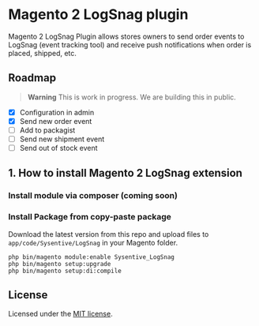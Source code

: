 # Magento 2 LogSnag plugin
Magento 2 LogSnag Plugin allows stores owners to send order events to LogSnag (event tracking tool) and receive push notifications when order is placed, shipped, etc.

## Roadmap

> **Warning**
> This is work in progress. We are building this in public.
- [X] Configuration in admin
- [X] Send new order event
- [ ] Add to packagist
- [ ] Send new shipment event
- [ ] Send out of stock event

## 1. How to install Magento 2 LogSnag extension

### Install module via composer (coming soon)

### Install Package from copy-paste package

Download the latest version from this repo and upload files to `app/code/Sysentive/LogSnag` in your Magento folder.

```
php bin/magento module:enable Sysentive_LogSnag
php bin/magento setup:upgrade
php bin/magento setup:di:compile
```

## License

Licensed under the [MIT license](https://github.com/sysentive/magento-2-logsnag/blob/main/README.md).